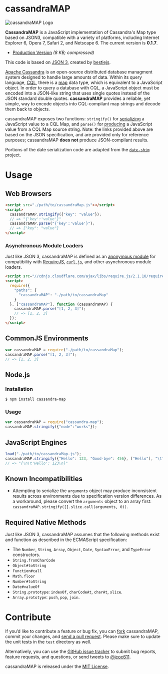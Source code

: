 # cassandraMAP #

![cassandraMAP Logo](http://s21.postimg.org/qvtt7xjqf/cassandra_MAP.png)

**CassandraMAP** is a JavaScript implementation of Cassandra's Map type based on JSON3, compatible with a variety of platforms, including Internet Explorer 6, Opera 7, Safari 2, and Netscape 6. The current version is **0.1.7**.

- [Production Version](http://static.jcoc611.com/hosted/js/cassandraMap-0.1.7.min.js) *(8 KB; compressed)*

This code is based on [JSON 3](http://github.com/bestiejs/json3), created by [bestiejs](http://github.com/bestiejs).

[Apache Cassandra](http://cassandra.apache.org/) is an open-source distributed database managment system designed to handle large amounts of data. Within its query language, [CQL](http://www.datastax.com/documentation/cql/3.1/cql/cql_using/about_cql_c.html), there is a [map](http://www.datastax.com/documentation/cql/3.0/cql/cql_using/use_map_t.html) data type, which is equivalent to a JavaScript object. In order to query a database with CQL, a JavaScript object must be encoded into a JSON-like string that uses single quotes instead of the JSON standard double quotes. **cassandraMAP** provides a reliable, yet simple, way to encode objects into CQL-compilant map strings and decode them back to objects.  

cassandraMAP exposes two functions: `stringify()` for [serializing](https://developer.mozilla.org/en/JavaScript/Reference/Global_Objects/JSON/stringify) a JavaScript value to a CQL Map, and `parse()` for [producing](https://developer.mozilla.org/en/JavaScript/Reference/Global_Objects/JSON/parse) a JavaScript value from a CQL Map source string. Note: the links provided above are based on the JSON specification, and are provided only for reference purposes; cassandraMAP **does not** produce JSON-compilant results.

Portions of the date serialization code are adapted from the [`date-shim`](https://github.com/Yaffle/date-shim) project.

# Usage #

## Web Browsers

```html
<script src="./path/to/cassandraMap.js"></script>
<script>
  cassandraMAP.stringify({"key": "value"});
  // => "{'key':'value'}"
  cassandraMAP.parse("{'key':'value'}");
  // => {"key": "value"}
</script>
```

### Asynchronous Module Loaders

Just like JSON 3, cassandraMAP is defined as an [anonymous module](https://github.com/amdjs/amdjs-api/wiki/AMD#define-function-) for compatibility with [RequireJS](http://requirejs.org/), [`curl.js`](https://github.com/cujojs/curl), and other asynchronous module loaders.

```html
<script src="//cdnjs.cloudflare.com/ajax/libs/require.js/2.1.10/require.js"></script>
<script>
  require({
    "paths": {
      "cassandraMAP": "./path/to/cassandraMap"
    }
  }, ["cassandraMAP"], function (cassandraMAP) {
    cassandraMAP.parse("[1, 2, 3]");
    // => [1, 2, 3]
  });
</script>
```

## CommonJS Environments

```javascript
var cassandraMAP = require("./path/to/cassandraMap");
cassandraMAP.parse("[1, 2, 3]");
// => [1, 2, 3]
```
    
## Node.js
### Installation
```shell
$ npm install cassandra-map
```

### Usage
```javascript
var cassandraMAP = require("cassandra-map");
cassandraMAP.stringify({"node":"works"});
```
## JavaScript Engines

```javascript
load("./path/to/cassandraMap.js");
cassandraMAP.stringify({"Hello": 123, "Good-bye": 456}, ["Hello"], "\t");
// => "{\n\t'Hello': 123\n}"
```

## Known Incompatibilities

* Attempting to serialize the `arguments` object may produce inconsistent results across environments due to specification version differences. As a workaround, please convert the `arguments` object to an array first: `cassandraMAP.stringify([].slice.call(arguments, 0))`.

## Required Native Methods

Just like JSON 3, cassandraMAP assumes that the following methods exist and function as described in the ECMAScript specification:

- The `Number`, `String`, `Array`, `Object`, `Date`, `SyntaxError`, and `TypeError` constructors.
- `String.fromCharCode`
- `Object#toString`
- `Function#call`
- `Math.floor`
- `Number#toString`
- `Date#valueOf`
- `String.prototype`: `indexOf`, `charCodeAt`, `charAt`, `slice`.
- `Array.prototype`: `push`, `pop`, `join`.

# Contribute #

If you’d like to contribute a feature or bug fix, you can [fork](https://help.github.com/fork-a-repo/) cassandraMAP, commit your changes, and [send a pull request](https://help.github.com/send-pull-requests/). Please make sure to update the unit tests in the `test` directory as well.

Alternatively, you can use the [GitHub issue tracker](https://github.com/jcoc611/cassandraMAP/issues) to submit bug reports, feature requests, and questions, or send tweets to [@jcoc611](https://twitter.com/jcoc611).

cassandraMAP is released under the [MIT License](http://kit.mit-license.org/).
